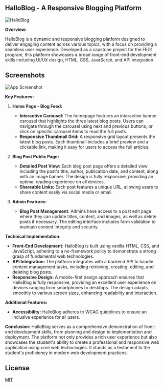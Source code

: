 
## HalloBlog - A Responsive Blogging Platform
![HalloBlog](https://socialify.git.ci/Hallotre/HalloBlog/image?font=Rokkitt&language=1&name=1&owner=1&pattern=Circuit%20Board&theme=Dark)

**Overview:**
 
HalloBlog is a dynamic and responsive blogging platform designed to deliver engaging content across various topics, with a focus on providing a seamless user experience. Developed as a capstone project for the FED1 program, this platform showcases a broad range of front-end development skills including UI/UX design, HTML, CSS, JavaScript, and API integration.

## Screenshots

![App Screenshot](https://i.imgur.com/GolDnHS.jpeg)

**Key Features:**

1. **Home Page - Blog Feed:**
   - **Interactive Carousel:** The homepage features an interactive banner carousel that highlights the three latest blog posts. Users can navigate through the carousel using next and previous buttons, or click on specific carousel items to read the full posts.
   - **Responsive Thumbnail Grid:** A responsive grid layout presents the latest blog posts. Each thumbnail includes a brief preview and a clickable link, making it easy for users to access the full articles.

2. **Blog Post Public Page:**
   - **Detailed Post View:** Each blog post page offers a detailed view including the post's title, author, publication date, and content, along with an image banner. The design is fully responsive, providing an optimal reading experience on all devices.
   - **Shareable Links:** Each post features a unique URL, allowing users to share content easily via social media or email.

3. **Admin Features:**
   - **Blog Post Management:** Admins have access to a post edit page where they can update titles, content, and images, as well as delete posts if necessary. The editing interface includes form validation to maintain content integrity and security.

**Technical Implementation:**
- **Front-End Development:** HalloBlog is built using vanilla HTML, CSS, and JavaScript, adhering to a no-framework policy to demonstrate a strong grasp of fundamental web technologies.
- **API Integration:** The platform integrates with a backend API to handle content management tasks, including retrieving, creating, editing, and deleting blog posts.
- **Responsive Design:** A mobile-first design approach ensures that HalloBlog is fully responsive, providing an excellent user experience on devices ranging from smartphones to desktops. The design adapts smoothly to various screen sizes, enhancing readability and interaction.

**Additional Features:**
- **Accessibility:** HalloBlog adheres to WCAG guidelines to ensure an inclusive experience for all users.

**Conclusion:**
HalloBlog serves as a comprehensive demonstration of front-end development skills, from planning and design to implementation and deployment. The platform not only provides a rich user experience but also showcases the student's ability to create a professional and responsive web application using core web technologies. It stands as a testament to the student's proficiency in modern web development practices.

## License

[MIT](https://choosealicense.com/licenses/mit/)

